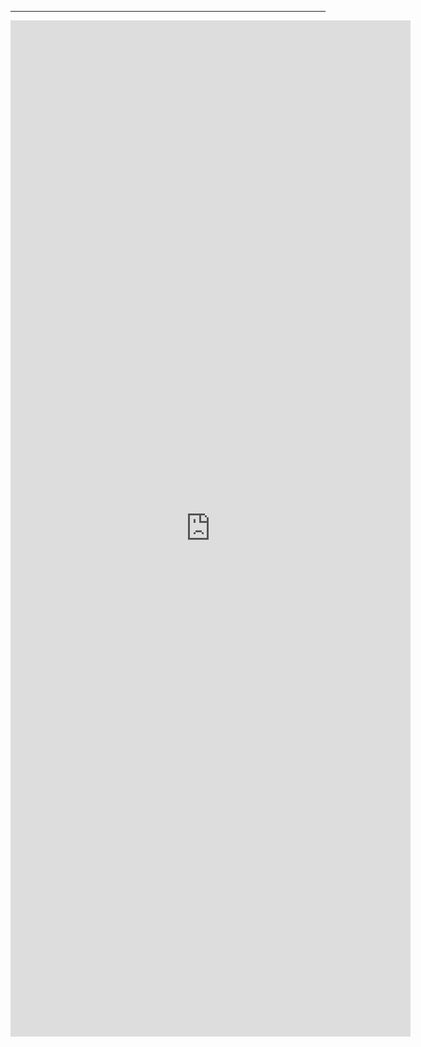 --- 
<iframe src="https://docs.google.com/forms/d/e/1FAIpQLSfehulfmC8ckDMfXcsWPnlLRl1I8PJAy19JbFZLJrFtD7E_Aw/viewform?embedded=true" width="640" height="1626" frameborder="0" marginheight="0" marginwidth="0">Loading…</iframe>
